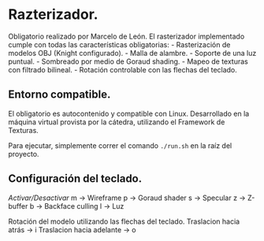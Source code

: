 # Razterizador.

Obligatorio realizado por Marcelo de León.
El rasterizador implementado cumple con todas las características obligatorias:
    - Rasterización de modelos OBJ (Knight configurado).
    - Malla de alambre.
    - Soporte de una luz puntual.
    - Sombreado por medio de Goraud shading.
    - Mapeo de texturas con filtrado bilineal.
    - Rotación controlable con las flechas del teclado.

## Entorno compatible.
El obligatorio es autocontenido y compatible con Linux.
Desarrollado en la máquina virtual provista por la cátedra, utilizando el Framework de Texturas.

Para ejecutar, simplemente correr el comando ```./run.sh``` en la raíz del proyecto.

## Configuración del teclado.

_Activar/Desactivar_
m -> Wireframe
p -> Goraud shader
s -> Specular
z -> Z-buffer
b -> Backface culling
l -> Luz

Rotación del modelo utilizando las flechas del teclado.
Traslacion hacia atrás -> i
Traslacion hacia adelante -> o
